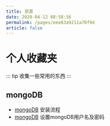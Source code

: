 ```yaml
---
title: 资源
date: 2020-04-12 08:58:56
permalink: /pages/eee83a9211a70f9d
article: false
---
```

# 个人收藏夹

::: tip
收集一些常用的东西
:::

## mongoDB
- [mongoDB](https://blog.csdn.net/weixin_41466575/article/details/105326230) 安装流程
- [mongoDB](https://www.jianshu.com/p/237a0c5ad9fa) 设置mongoDB用户名及密码
